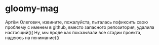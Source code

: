 # gloomy-mag
Артём Олегович, извините, пожалуйста, пыталась пофиксить свою проблему с именем в github, вместо запасного репозитория, удалила настоящий((( Ну, мы вроде как показывали все стадии проекта, надеюсь на понимание(((
